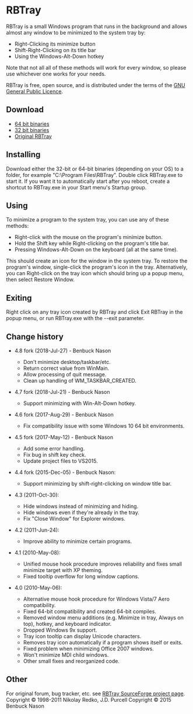 # RBTray

RBTray is a small Windows program that runs in the background and allows almost any window to be minimized to the system tray by:

- Right-Clicking its minimize button
- Shift-Right-Clicking on its title bar
- Using the Windows-Alt-Down hotkey

Note that not all all of these methods will work for every window, so please use whichever one works for your needs.

RBTray is free, open source, and is distributed under the terms of the [GNU General Public Licence](http://www.gnu.org/copyleft/gpl.html).

## Download

- [64 bit binaries](x64)
- [32 bit binaries](x86)
- [Original RBTray](http://sourceforge.net/projects/rbtray/files/)

## Installing

Download either the 32-bit or 64-bit binaries (depending on your OS) to a folder,
for example "C:\Program Files\RBTray".  Double click RBTray.exe to start it.  If
you want it to automatically start after you reboot, create a shortcut to RBTray.exe
in your Start menu's Startup group.

## Using

To minimize a program to the system tray, you can use any of these methods:

- Right-click with the mouse on the program's minimize button.
- Hold the Shift key while Right-clicking on the program's title bar.
- Pressing Windows-Alt-Down on the keyboard (all at the same time).

This should create an icon for the window in the system tray. To restore the
program's window, single-click the program's icon in the tray. Alternatively,
you can Right-click on the tray icon which should bring up a popup menu, then
select Restore Window.

## Exiting

Right click on any tray icon created by RBTray and click Exit RBTray in the
popup menu, or run RBTray.exe with the --exit parameter.

## Change history

- 4.8 fork (2018-Jul-27) - Benbuck Nason
  - Don't minimize desktop/taskbar/etc.
  - Return correct value from WinMain.
  - Allow processing of quit message.
  - Clean up handling of WM_TASKBAR_CREATED.

- 4.7 fork (2018-Jul-21) - Benbuck Nason
  - Support minimizing with Win-Alt-Down hotkey.

- 4.6 fork (2017-Aug-29) - Benbuck Nason
  - Fix compatibility issue with some Windows 10 64 bit environments.

- 4.5 fork (2017-May-12) - Benbuck Nason
  - Add some error handling.
  - Fix bug in shift key check.
  - Update project files to VS2015.

- 4.4 fork (2015-Dec-05) - Benbuck Nason:
  - Support minimizing by shift-right-clicking on window title bar.

- 4.3 (2011-Oct-30):
  - Hide windows instead of minimizing and hiding.
  - Hide windows even if they're already in the tray.
  - Fix "Close Window" for Explorer windows.

- 4.2 (2011-Jun-24):
  - Improve ability to minimize certain programs.

- 4.1 (2010-May-08):
  - Unified mouse hook procedure improves reliability and fixes small minimize target with XP theming.
  - Fixed tooltip overflow for long window captions.

- 4.0 (2010-May-06):
  - Alternative mouse hook procedure for Windows Vista/7 Aero compatibility.
  - Fixed 64-bit compatibility and created 64-bit compiles.
  - Removed window menu additions (e.g. Minimize in tray, Always on top), hotkey, and keyboard indicator.
  - Dropped Windows 9x support.
  - Tray icon tooltip can display Unicode characters.
  - Removes tray icon automatically if a program shows itself or exits.
  - Fixed problem when minimizing Office 2007 windows.
  - Won't minimize MDI child windows.
  - Other small fixes and reorganized code.

## Other

For original forum, bug tracker, etc. see [RBTray SourceForge project page](http://sourceforge.net/projects/rbtray/).
Copyright &copy; 1998-2011 Nikolay Redko, J.D. Purcell
Copyright &copy; 2015 Benbuck Nason
